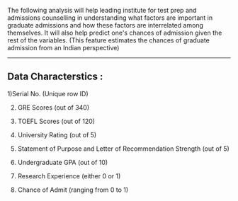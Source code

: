 The following analysis will help leading institute for test prep and admissions counselling in understanding what factors are important in graduate admissions and how these factors are interrelated among themselves. 
It will also help predict one's chances of admission given the rest of the variables.
(This feature estimates the chances of graduate admission from an Indian perspective)


-------------------------
Data Characterstics :
-------------------------
1)Serial No. (Unique row ID)

2) GRE Scores (out of 340)

3) TOEFL Scores (out of 120)

4) University Rating (out of 5)

5) Statement of Purpose and Letter of Recommendation Strength (out of 5)

6) Undergraduate GPA (out of 10)

7) Research Experience (either 0 or 1)

8) Chance of Admit (ranging from 0 to 1)

 

